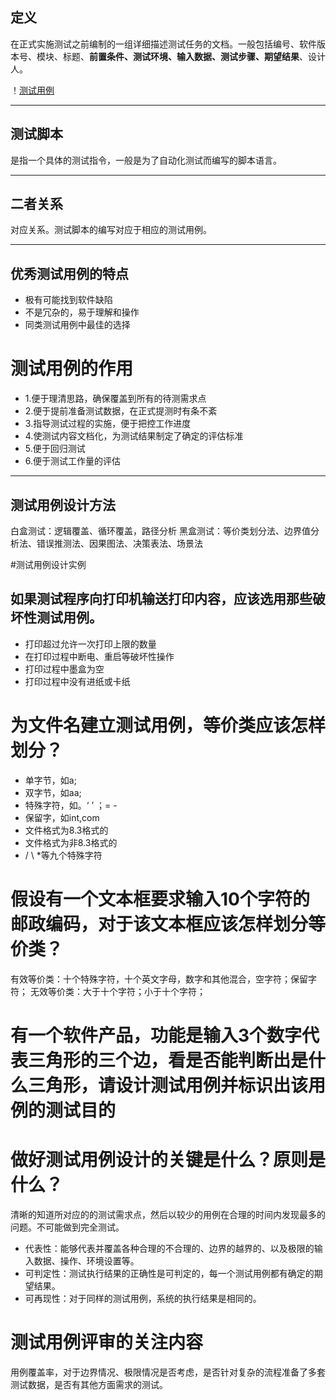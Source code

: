 ## 定义
在正式实施测试之前编制的一组详细描述测试任务的文档。一般包括编号、软件版本号、模块、标题、**前置条件、测试环境、输入数据、测试步骤、期望结果**、设计人。

！[测试用例](/assets/images/test-example.png)

***

## 测试脚本
是指一个具体的测试指令，一般是为了自动化测试而编写的脚本语言。

----

## 二者关系
对应关系。测试脚本的编写对应于相应的测试用例。

----

## 优秀测试用例的特点
+ 极有可能找到软件缺陷
+ 不是冗杂的，易于理解和操作
+ 同类测试用例中最佳的选择


# 测试用例的作用
+ 1.便于理清思路，确保覆盖到所有的待测需求点
+ 2.便于提前准备测试数据，在正式提测时有条不紊
+ 3.指导测试过程的实施，便于把控工作进度
+ 4.使测试内容文档化，为测试结果制定了确定的评估标准
+ 5.便于回归测试
+ 6.便于测试工作量的评估
----

## 测试用例设计方法
白盒测试：逻辑覆盖、循环覆盖，路径分析
黑盒测试：等价类划分法、边界值分析法、错误推测法、因果图法、决策表法、场景法

#测试用例设计实例
##  如果测试程序向打印机输送打印内容，应该选用那些破坏性测试用例。
+ 打印超过允许一次打印上限的数量
+ 在打印过程中断电、重启等破坏性操作
+ 打印过程中墨盒为空
+ 打印过程中没有进纸或卡纸
# 为文件名建立测试用例，等价类应该怎样划分？
+ 单字节，如a;
+ 双字节，如aa;
+ 特殊字符，如。‘ ’ ；= -
+ 保留字，如int,com
+ 文件格式为8.3格式的
+ 文件格式为非8.3格式的
+ / \ *等九个特殊字符
# 假设有一个文本框要求输入10个字符的邮政编码，对于该文本框应该怎样划分等价类？
有效等价类：十个特殊字符，十个英文字母，数字和其他混合，空字符；保留字符；
无效等价类：大于十个字符；小于十个字符；
# 有一个软件产品，功能是输入3个数字代表三角形的三个边，看是否能判断出是什么三角形，请设计测试用例并标识出该用例的测试目的



# 做好测试用例设计的关键是什么？原则是什么？
清晰的知道所对应的的测试需求点，然后以较少的用例在合理的时间内发现最多的问题。不可能做到完全测试。
+ 代表性：能够代表并覆盖各种合理的不合理的、边界的越界的、以及极限的输入数据、操作、环境设置等。
+ 可判定性：测试执行结果的正确性是可判定的，每一个测试用例都有确定的期望结果。
+ 可再现性：对于同样的测试用例，系统的执行结果是相同的。
# 测试用例评审的关注内容
用例覆盖率，对于边界情况、极限情况是否考虑，是否针对复杂的流程准备了多套测试数据，是否有其他方面需求的测试。